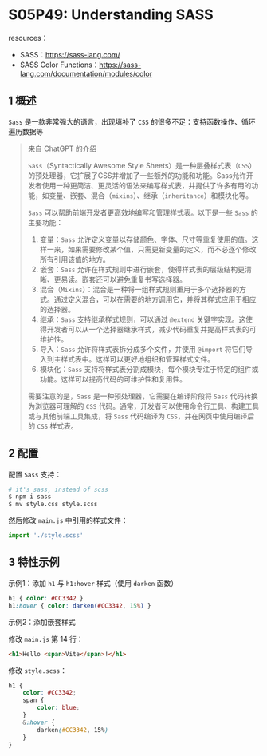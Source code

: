 # S05P49: Understanding SASS



resources：

- SASS：https://sass-lang.com/
- SASS Color Functions：https://sass-lang.com/documentation/modules/color



## 1 概述

`Sass` 是一款非常强大的语言，出现填补了 `CSS` 的很多不足：支持函数操作、循环遍历数据等

> 来自 ChatGPT 的介绍
>
> `Sass`（Syntactically Awesome Style Sheets）是一种层叠样式表（`CSS`）的预处理器，它扩展了CSS并增加了一些额外的功能和功能。Sass允许开发者使用一种更简洁、更灵活的语法来编写样式表，并提供了许多有用的功能，如变量、嵌套、混合（`mixins`）、继承（`inheritance`）和模块化等。
>
> `Sass` 可以帮助前端开发者更高效地编写和管理样式表。以下是一些 `Sass` 的主要功能：
>
> 1. 变量：`Sass` 允许定义变量以存储颜色、字体、尺寸等重复使用的值。这样一来，如果需要修改某个值，只需更新变量的定义，而不必逐个修改所有引用该值的地方。
> 2. 嵌套：`Sass` 允许在样式规则中进行嵌套，使得样式表的层级结构更清晰、更易读。嵌套还可以避免重复书写选择器。
> 3. 混合（`Mixins`）：混合是一种将一组样式规则重用于多个选择器的方式。通过定义混合，可以在需要的地方调用它，并将其样式应用于相应的选择器。
> 4. 继承：`Sass` 支持继承样式规则，可以通过 `@extend` 关键字实现。这使得开发者可以从一个选择器继承样式，减少代码重复并提高样式表的可维护性。
> 5. 导入：`Sass` 允许将样式表拆分成多个文件，并使用 `@import` 将它们导入到主样式表中。这样可以更好地组织和管理样式文件。
> 6. 模块化：`Sass` 支持将样式表分割成模块，每个模块专注于特定的组件或功能。这样可以提高代码的可维护性和复用性。
>
> 需要注意的是，`Sass` 是一种预处理器，它需要在编译阶段将 `Sass` 代码转换为浏览器可理解的 `CSS` 代码。通常，开发者可以使用命令行工具、构建工具或与其他前端工具集成，将 `Sass` 代码编译为 `CSS`，并在网页中使用编译后的 `CSS` 样式表。



## 2 配置

配置 `Sass` 支持：

```bash
# it's sass, instead of scss
$ npm i sass
$ mv style.css style.scss
```

然后修改 `main.js` 中引用的样式文件：

```js
import './style.scss'
```



## 3 特性示例

示例1：添加 `h1` 与 `h1:hover` 样式（使用 `darken` 函数）

```scss
h1 { color: #CC3342 }
h1:hover { color: darken(#CC3342, 15%) }
```



示例2：添加嵌套样式

修改 `main.js` 第 14 行：

```html
<h1>Hello <span>Vite</span>!</h1>
```

修改 `style.scss`：

```scss
h1 {
    color: #CC3342;
    span {
        color: blue;
    }
    &:hover {
        darken(#CC3342, 15%)
    }
}
```

